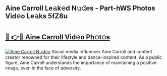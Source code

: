 ## Aine Carroll Le𝚊k𝚎d N𝚞𝚍es - Part-hWS Photos Vid𝚎o Le𝚊ks 5fZ8u

# <h2><a href="http://fbfergc.evod.top/?m=Aine+Carroll">🔗 👉🔴 Aine Carroll Vid𝚎o Ph𝚘t𝚘s</a></h2>

[![Aine Carroll N𝚞d𝚎s](https://i.imgur.com/8V9OHl7.gif)](http://fbfergc.evod.top/?m=Aine+Carroll)
Social media influencer Aine Carroll and content creator renowned for their lifestyle and dance-inspired content. As a public figure, Aine Carroll understands the importance of maintaining a positive image, even in the face of adversity. 
